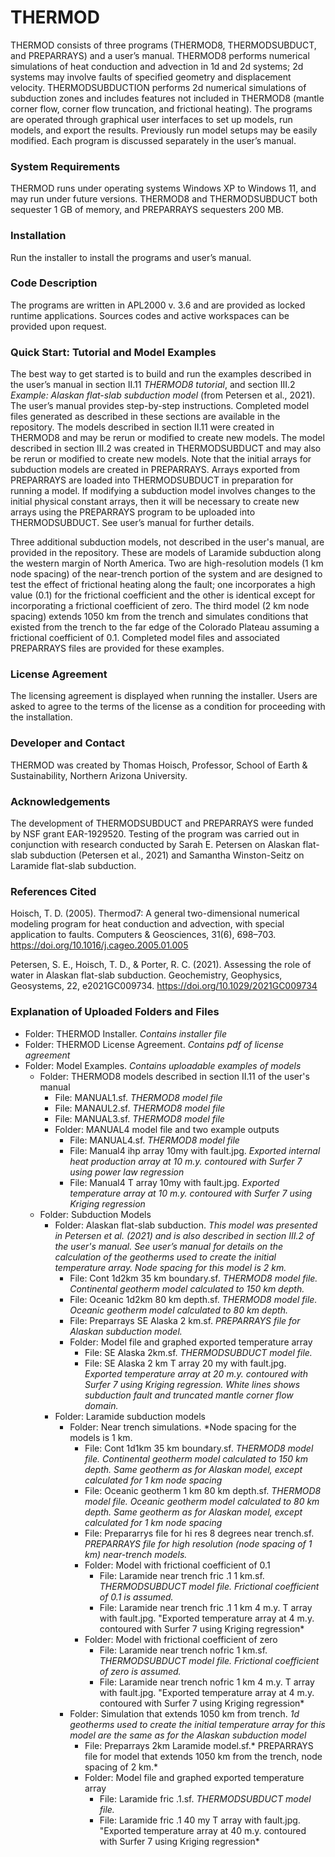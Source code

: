 # THERMOD
THERMOD consists of three programs (THERMOD8, THERMODSUBDUCT, and PREPARRAYS) and a user’s manual.  THERMOD8 performs numerical simulations of heat conduction and advection in 1d and 2d systems; 2d systems may involve faults of specified geometry and displacement velocity. THERMODSUBDUCTION performs 2d numerical simulations of subduction zones and includes features not included in THERMOD8 (mantle corner flow, corner flow truncation, and frictional heating). The programs are operated through graphical user interfaces to set up models, run models, and export the results. Previously run model setups may be easily modified. Each program is discussed separately in the user’s manual.
### System Requirements
THERMOD runs under operating systems Windows XP to Windows 11, and may run under future versions. THERMOD8 and THERMODSUBDUCT both sequester 1 GB of memory, and PREPARRAYS sequesters 200 MB. 
### Installation
Run the installer to install the programs and user’s manual. 
### Code Description
The programs are written in APL2000 v. 3.6 and are provided as locked runtime applications. Sources codes and active workspaces can be provided upon request. 
### Quick Start: Tutorial and Model Examples
The best way to get started is to build and run the examples described in the user’s manual in section II.11 *THERMOD8 tutorial*, and section III.2 *Example: Alaskan flat-slab subduction model* (from Petersen et al., 2021). The user’s manual provides step-by-step instructions.  Completed model files generated as described in these sections are available in the repository.  The models described in section II.11 were created in THERMOD8 and may be rerun or modified to create new models.  The model described in section III.2 was created in THERMODSUBDUCT and may also be rerun or modified to create new models.  Note that the initial arrays for subduction models are created in PREPARRAYS.  Arrays exported from PREPARRAYS are loaded into THERMODSUBDUCT in preparation for running a model. If modifying a subduction model involves changes to the initial physical constant arrays, then it will be necessary to create new arrays using the PREPARRAYS program to be uploaded into THERMODSUBDUCT. See user’s manual for further details. 

Three additional subduction models, not described in the user's manual, are provided in the repository. These are models of Laramide subduction along the western margin of North America. Two are high-resolution models (1 km node spacing) of the near-trench portion of the system and are designed to test the effect of frictional heating along the fault; one  incorporates a high value (0.1) for the frictional coefficient and the other is identical except for incorporating a frictional coefficient of zero.  The third model (2 km node spacing) extends 1050 km from the trench and simulates conditions that existed from the trench to the far edge of the Colorado Plateau assuming a frictional coefficient of 0.1. Completed model files and associated PREPARRAYS files are provided for these examples. 
### License Agreement
The licensing agreement is displayed when running the installer.  Users are asked to agree to the terms of the license as a condition for proceeding with the installation.
### Developer and Contact
THERMOD was created by Thomas Hoisch, Professor, School of Earth & Sustainability, Northern Arizona University. 
### Acknowledgements
The development of THERMODSUBDUCT and PREPARRAYS were funded by NSF grant EAR-1929520. Testing of the program was carried out in conjunction with research conducted by Sarah E. Petersen on Alaskan flat-slab subduction (Petersen et al., 2021) and Samantha Winston-Seitz on Laramide flat-slab subduction.
### References Cited
Hoisch, T. D. (2005). Thermod7: A general two-dimensional numerical modeling program for heat conduction and advection, with special application to faults. Computers & Geosciences, 31(6), 698–703. https://doi.org/10.1016/j.cageo.2005.01.005

Petersen, S. E., Hoisch, T. D., & Porter, R. C. (2021). Assessing the role of water in Alaskan flat-slab subduction. Geochemistry, Geophysics, Geosystems, 22, e2021GC009734. https://doi.org/10.1029/2021GC009734
### Explanation of Uploaded Folders and Files
- Folder: THERMOD Installer. *Contains installer file*
- Folder: THERMOD License Agreement. *Contains pdf of license agreement*
- Folder: Model Examples. *Contains uploadable examples of models*
  - Folder: THERMOD8 models described in section II.11 of the user's manual
      - File: MANUAL1.sf. *THERMOD8 model file*
      - File: MANAUL2.sf. *THERMOD8 model file*
      - File: MANUAL3.sf. *THERMOD8 model file*
      - Folder: MANUAL4 model file and two example outputs
          - File: MANUAL4.sf. *THERMOD8 model file*
          - File: Manual4 ihp array 10my with fault.jpg. *Exported internal heat production array at 10 m.y. contoured with Surfer 7 using power law regression*
          - File: Manual4 T array 10my with fault.jpg. *Exported temperature array at 10 m.y. contoured with Surfer 7 using Kriging regression*  
  - Folder: Subduction Models
      - Folder: Alaskan flat-slab subduction. *This model was presented in Petersen et al. (2021) and is also described in section III.2 of the user's manual. See user’s manual for details on the calculation of the geotherms used to create the initial temperature array.  Node spacing for this model is 2 km.*
          - File: Cont 1d2km 35 km boundary.sf. *THERMOD8 model file. Continental geotherm model calculated to 150 km depth.*
          - File: Oceanic 1d2km 80 km depth.sf. *THERMOD8 model file. Oceanic geotherm model calculated to 80 km depth.*
          - File: Preparrays SE Alaska 2 km.sf. *PREPARRAYS file for Alaskan subduction model.*
          - Folder: Model file and graphed exported temperature array 
              - File: SE Alaska 2km.sf. *THERMODSUBDUCT model file.*
              - File: SE Alaska 2 km T array 20 my with fault.jpg. *Exported temperature array at 20 m.y. contoured with Surfer 7 using Kriging regression. White lines shows subduction fault and truncated mantle corner flow domain.*
      - Folder: Laramide subduction models
          - Folder: Near trench simulations. *Node spacing for the models is 1 km. 
              - File: Cont 1d1km 35 km boundary.sf. *THERMOD8 model file. Continental geotherm model calculated to 150 km depth. Same geotherm as for Alaskan model, except calculated for 1 km node spacing*
              - File: Oceanic geotherm 1 km 80 km depth.sf. *THERMOD8 model file. Oceanic geotherm model calculated to 80 km depth. Same geotherm as for Alaskan model, except calculated for 1 km node spacing*
              - File: Prepararrys file for hi res 8 degrees near trench.sf. *PREPARRAYS file for high resolution (node spacing of 1 km) near-trench models.*
              - Folder: Model with frictional coefficient of 0.1
                  - File: Laramide near trench fric .1 1 km.sf. *THERMODSUBDUCT model file. Frictional coefficient of 0.1 is assumed.*
                  - File: Laramide near trench fric .1 1 km 4  m.y. T array with fault.jpg. "Exported temperature array at 4 m.y. contoured with Surfer 7 using Kriging regression*
              - Folder: Model with frictional coefficient of zero
                  - File: Laramide near trench nofric 1 km.sf. *THERMODSUBDUCT model file. Frictional coefficient of zero is assumed.*
                  - File: Laramide near trench nofric 1 km 4 m.y. T array with fault.jpg. "Exported temperature array at 4 m.y. contoured with Surfer 7 using Kriging regression*    
          - Folder: Simulation that extends 1050 km from trench. *1d geotherms used to create the initial temperature array for this model are the same as for the Alaskan subduction model*   
               - File: Preparrays 2km Laramide model.sf.* PREPARRAYS file for model that extends 1050 km from the trench, node spacing of 2 km.*
               - Folder:  Model file and graphed exported temperature array 
                   - File: Laramide fric .1.sf. *THERMODSUBDUCT model file.* 
                   - File: Laramide fric .1  40 my T array with fault.jpg.  "Exported temperature array at 40 m.y. contoured with Surfer 7 using Kriging regression*    
                   
